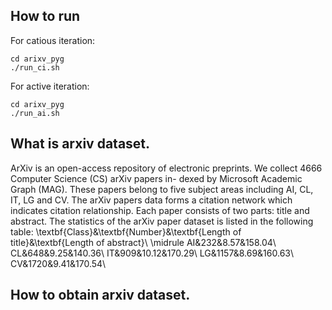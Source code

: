 ## How to run
For catious iteration:
```
cd arixv_pyg
./run_ci.sh
```
For active iteration:
```
cd arixv_pyg
./run_ai.sh
```

## What is arxiv dataset.
ArXiv is an open-access repository of electronic preprints. We collect 4666 Computer Science (CS) arXiv papers in- dexed by Microsoft Academic Graph (MAG). These papers belong to five subject areas including AI, CL, IT, LG and CV. The arXiv papers data forms a citation network which indicates citation relationship. Each paper consists of two parts: title and abstract. The statistics of the arXiv paper dataset is listed in the following table:
    \textbf{Class}&\textbf{Number}&\textbf{Length of title}&\textbf{Length of abstract}\\
    \midrule
	AI&232&8.57&158.04\\
	CL&648&9.25&140.36\\
	IT&909&10.12&170.29\\
	LG&1157&8.69&160.63\\
	CV&1720&9.41&170.54\\


## How to obtain arxiv dataset.
